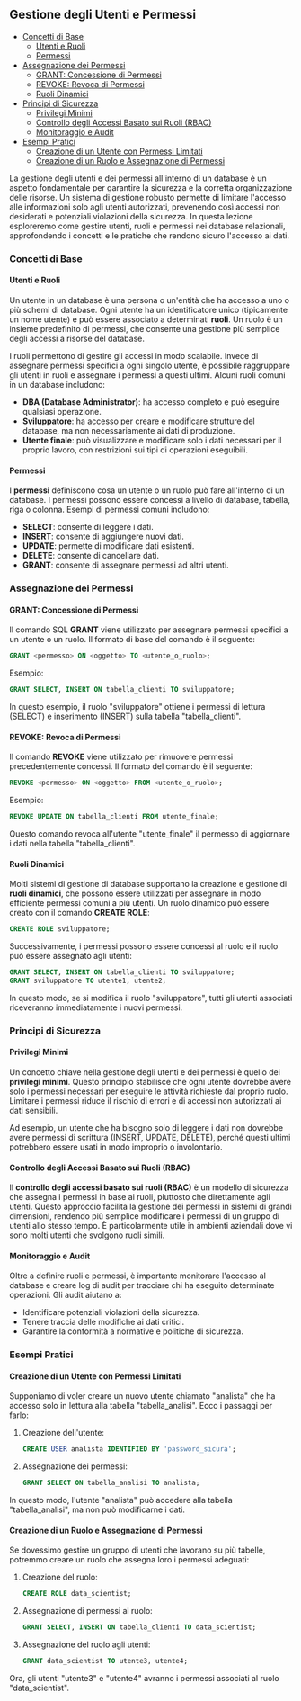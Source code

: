 ## Gestione degli Utenti e Permessi <!-- omit in toc -->

- [Concetti di Base](#concetti-di-base)
  - [Utenti e Ruoli](#utenti-e-ruoli)
  - [Permessi](#permessi)
- [Assegnazione dei Permessi](#assegnazione-dei-permessi)
  - [GRANT: Concessione di Permessi](#grant-concessione-di-permessi)
  - [REVOKE: Revoca di Permessi](#revoke-revoca-di-permessi)
  - [Ruoli Dinamici](#ruoli-dinamici)
- [Principi di Sicurezza](#principi-di-sicurezza)
  - [Privilegi Minimi](#privilegi-minimi)
  - [Controllo degli Accessi Basato sui Ruoli (RBAC)](#controllo-degli-accessi-basato-sui-ruoli-rbac)
  - [Monitoraggio e Audit](#monitoraggio-e-audit)
- [Esempi Pratici](#esempi-pratici)
  - [Creazione di un Utente con Permessi Limitati](#creazione-di-un-utente-con-permessi-limitati)
  - [Creazione di un Ruolo e Assegnazione di Permessi](#creazione-di-un-ruolo-e-assegnazione-di-permessi)

La gestione degli utenti e dei permessi all'interno di un database è un aspetto fondamentale per garantire la sicurezza e la corretta organizzazione delle risorse. Un sistema di gestione robusto permette di limitare l'accesso alle informazioni solo agli utenti autorizzati, prevenendo così accessi non desiderati e potenziali violazioni della sicurezza. In questa lezione esploreremo come gestire utenti, ruoli e permessi nei database relazionali, approfondendo i concetti e le pratiche che rendono sicuro l'accesso ai dati.

### Concetti di Base

#### Utenti e Ruoli
Un utente in un database è una persona o un'entità che ha accesso a uno o più schemi di database. Ogni utente ha un identificatore unico (tipicamente un nome utente) e può essere associato a determinati **ruoli**. Un ruolo è un insieme predefinito di permessi, che consente una gestione più semplice degli accessi a risorse del database.

I ruoli permettono di gestire gli accessi in modo scalabile. Invece di assegnare permessi specifici a ogni singolo utente, è possibile raggruppare gli utenti in ruoli e assegnare i permessi a questi ultimi. Alcuni ruoli comuni in un database includono:
- **DBA (Database Administrator)**: ha accesso completo e può eseguire qualsiasi operazione.
- **Sviluppatore**: ha accesso per creare e modificare strutture del database, ma non necessariamente ai dati di produzione.
- **Utente finale**: può visualizzare e modificare solo i dati necessari per il proprio lavoro, con restrizioni sui tipi di operazioni eseguibili.

#### Permessi
I **permessi** definiscono cosa un utente o un ruolo può fare all'interno di un database. I permessi possono essere concessi a livello di database, tabella, riga o colonna. Esempi di permessi comuni includono:
- **SELECT**: consente di leggere i dati.
- **INSERT**: consente di aggiungere nuovi dati.
- **UPDATE**: permette di modificare dati esistenti.
- **DELETE**: consente di cancellare dati.
- **GRANT**: consente di assegnare permessi ad altri utenti.

### Assegnazione dei Permessi

#### GRANT: Concessione di Permessi
Il comando SQL **GRANT** viene utilizzato per assegnare permessi specifici a un utente o un ruolo. Il formato di base del comando è il seguente:

```sql
GRANT <permesso> ON <oggetto> TO <utente_o_ruolo>;
```

Esempio:
```sql
GRANT SELECT, INSERT ON tabella_clienti TO sviluppatore;
```
In questo esempio, il ruolo "sviluppatore" ottiene i permessi di lettura (SELECT) e inserimento (INSERT) sulla tabella "tabella_clienti".

#### REVOKE: Revoca di Permessi
Il comando **REVOKE** viene utilizzato per rimuovere permessi precedentemente concessi. Il formato del comando è il seguente:

```sql
REVOKE <permesso> ON <oggetto> FROM <utente_o_ruolo>;
```

Esempio:
```sql
REVOKE UPDATE ON tabella_clienti FROM utente_finale;
```
Questo comando revoca all'utente "utente_finale" il permesso di aggiornare i dati nella tabella "tabella_clienti".

#### Ruoli Dinamici
Molti sistemi di gestione di database supportano la creazione e gestione di **ruoli dinamici**, che possono essere utilizzati per assegnare in modo efficiente permessi comuni a più utenti. Un ruolo dinamico può essere creato con il comando **CREATE ROLE**:

```sql
CREATE ROLE sviluppatore;
```

Successivamente, i permessi possono essere concessi al ruolo e il ruolo può essere assegnato agli utenti:

```sql
GRANT SELECT, INSERT ON tabella_clienti TO sviluppatore;
GRANT sviluppatore TO utente1, utente2;
```

In questo modo, se si modifica il ruolo "sviluppatore", tutti gli utenti associati riceveranno immediatamente i nuovi permessi.

### Principi di Sicurezza

#### Privilegi Minimi
Un concetto chiave nella gestione degli utenti e dei permessi è quello dei **privilegi minimi**. Questo principio stabilisce che ogni utente dovrebbe avere solo i permessi necessari per eseguire le attività richieste dal proprio ruolo. Limitare i permessi riduce il rischio di errori e di accessi non autorizzati ai dati sensibili.

Ad esempio, un utente che ha bisogno solo di leggere i dati non dovrebbe avere permessi di scrittura (INSERT, UPDATE, DELETE), perché questi ultimi potrebbero essere usati in modo improprio o involontario.

#### Controllo degli Accessi Basato sui Ruoli (RBAC)
Il **controllo degli accessi basato sui ruoli (RBAC)** è un modello di sicurezza che assegna i permessi in base ai ruoli, piuttosto che direttamente agli utenti. Questo approccio facilita la gestione dei permessi in sistemi di grandi dimensioni, rendendo più semplice modificare i permessi di un gruppo di utenti allo stesso tempo. È particolarmente utile in ambienti aziendali dove vi sono molti utenti che svolgono ruoli simili.

#### Monitoraggio e Audit
Oltre a definire ruoli e permessi, è importante monitorare l'accesso al database e creare log di audit per tracciare chi ha eseguito determinate operazioni. Gli audit aiutano a:
- Identificare potenziali violazioni della sicurezza.
- Tenere traccia delle modifiche ai dati critici.
- Garantire la conformità a normative e politiche di sicurezza.

### Esempi Pratici

#### Creazione di un Utente con Permessi Limitati
Supponiamo di voler creare un nuovo utente chiamato "analista" che ha accesso solo in lettura alla tabella "tabella_analisi". Ecco i passaggi per farlo:

1. Creazione dell'utente:
   ```sql
   CREATE USER analista IDENTIFIED BY 'password_sicura';
   ```

2. Assegnazione dei permessi:
   ```sql
   GRANT SELECT ON tabella_analisi TO analista;
   ```

In questo modo, l'utente "analista" può accedere alla tabella "tabella_analisi", ma non può modificarne i dati.

#### Creazione di un Ruolo e Assegnazione di Permessi
Se dovessimo gestire un gruppo di utenti che lavorano su più tabelle, potremmo creare un ruolo che assegna loro i permessi adeguati:

1. Creazione del ruolo:
   ```sql
   CREATE ROLE data_scientist;
   ```

2. Assegnazione di permessi al ruolo:
   ```sql
   GRANT SELECT, INSERT ON tabella_clienti TO data_scientist;
   ```

3. Assegnazione del ruolo agli utenti:
   ```sql
   GRANT data_scientist TO utente3, utente4;
   ```

Ora, gli utenti "utente3" e "utente4" avranno i permessi associati al ruolo "data_scientist".
